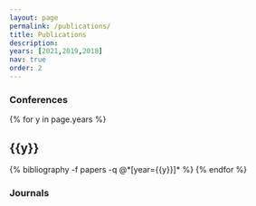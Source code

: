 ```yaml
---
layout: page
permalink: /publications/
title: Publications
description: 
years: [2021,2019,2018]
nav: true
order: 2
---
```


### Conferences

<div class="publications">

{% for y in page.years %}
  <h2 class="year">{{y}}</h2>
  {% bibliography -f papers -q @*[year={{y}}]* %}
{% endfor %}

</div>

### Journals